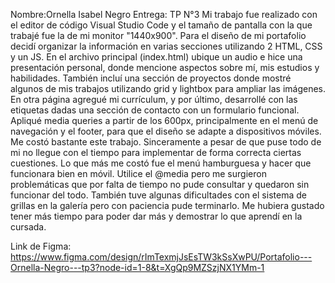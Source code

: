 Nombre:Ornella Isabel Negro 
Entrega: TP N°3
Mi trabajo fue realizado con el editor de código Visual Studio Code y el tamaño de pantalla con la que trabajé fue la de mi monitor "1440x900". Para el diseño de mi portafolio decidí organizar la información en varias secciones utilizando 2 HTML, CSS y un JS. En el archivo principal (index.html) ubique un audio e hice una presentación personal, donde mencione aspectos sobre mí, mis estudios y habilidades. También incluí una sección de proyectos donde mostré algunos de mis trabajos utilizando grid y lightbox para ampliar las imágenes. En otra página agregué mi currículum, y por último, desarrollé con las etiquetas dadas una sección de contacto con un formulario funcional. Apliqué media queries a partir de los 600px, principalmente en el menú de navegación y el footer, para que el diseño se adapte a dispositivos móviles. Me costó bastante este trabajo. Sinceramente a pesar de que puse todo de mi no llegue con el tiempo para implementar de forma correcta ciertas cuestiones. Lo que más me costó fue el menú hamburguesa y hacer que funcionara bien en móvil. Utilice el @media pero me surgieron problemáticas que por falta de tiempo no pude consultar y quedaron sin funcionar del todo. También tuve algunas dificultades con el sistema de grillas en la galería pero con paciencia pude terminarlo. Me hubiera gustado tener más tiempo para poder dar más y demostrar lo que aprendí en la cursada.

Link de Figma: https://www.figma.com/design/rImTexmjJsEsTW3kSsXwPU/Portafolio---Ornella-Negro---tp3?node-id=1-8&t=XgQp9MZSzjNX1YMm-1 
